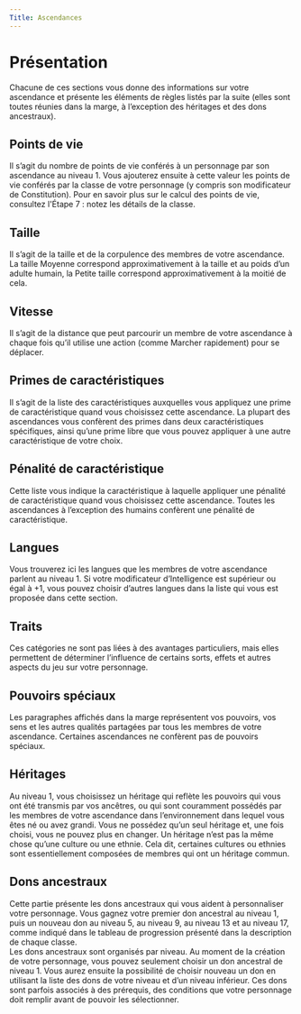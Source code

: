 ```yaml
---
Title: Ascendances
---
```

# Présentation
Chacune de ces sections vous donne des informations sur votre ascendance et présente les éléments de règles listés 
par la suite (elles sont toutes réunies dans la marge, à l’exception des héritages et des dons ancestraux).

## Points de vie
Il s’agit du nombre de points de vie conférés à un personnage par son ascendance au niveau 1. Vous ajouterez ensuite à cette valeur les points de vie conférés par la classe de votre personnage (y compris son modificateur de Constitution). 
Pour en savoir plus sur le calcul des points de vie, consultez l'Étape 7 : notez les détails de la classe.

## Taille
Il s’agit de la taille et de la corpulence des membres de votre ascendance. La taille Moyenne correspond approximativement à la taille et au poids d’un adulte humain, la Petite taille correspond approximativement à la moitié de cela.

## Vitesse
Il s’agit de la distance que peut parcourir un membre de votre ascendance à chaque fois qu’il utilise une action (comme Marcher rapidement) pour se déplacer.

## Primes de caractéristiques 
Il s’agit de la liste des caractéristiques auxquelles vous appliquez une prime de caractéristique quand vous choisissez cette ascendance. La plupart des ascendances vous confèrent des primes dans deux caractéristiques spécifiques, ainsi qu’une prime libre que vous pouvez appliquer à une autre caractéristique de votre choix. 

## Pénalité de caractéristique
Cette liste vous indique la caractéristique à laquelle appliquer une pénalité de caractéristique quand vous choisissez cette ascendance. Toutes les ascendances à l’exception des humains confèrent une pénalité de caractéristique. 

## Langues
Vous trouverez ici les langues que les membres de votre ascendance parlent au niveau 1. Si votre modificateur d’Intelligence est supérieur ou égal à +1, vous pouvez choisir d’autres langues dans la liste qui vous est proposée dans cette section. 

## Traits
Ces catégories ne sont pas liées à des avantages particuliers, mais elles permettent de déterminer l’influence de certains sorts, effets et autres aspects du jeu sur votre personnage.

## Pouvoirs spéciaux
Les paragraphes affichés dans la marge représentent vos pouvoirs, vos sens et les autres qualités partagées par tous les membres de votre ascendance. Certaines ascendances ne confèrent pas de pouvoirs spéciaux.

## Héritages
Au niveau 1, vous choisissez un héritage qui reflète les pouvoirs qui vous ont été transmis par vos ancêtres, ou qui sont couramment possédés par les membres de votre ascendance dans l’environnement dans lequel vous êtes né ou avez grandi. Vous ne possédez qu’un seul héritage et, une fois choisi, vous ne pouvez plus en changer. Un héritage n’est pas la même chose qu’une culture ou une ethnie. Cela dit, certaines cultures ou ethnies sont essentiellement composées de membres qui ont un héritage commun.

## Dons ancestraux
Cette partie présente les dons ancestraux qui vous aident à personnaliser votre personnage. Vous gagnez votre premier don ancestral au niveau 1, puis un nouveau don au niveau 5, au niveau 9, au niveau 13 et au niveau 17, comme indiqué dans le tableau de progression présenté dans la description de chaque classe.  
Les dons ancestraux sont organisés par niveau. Au moment de la création de votre personnage, vous pouvez seulement choisir un don ancestral de niveau 1. Vous aurez ensuite la possibilité de choisir nouveau un don en utilisant la liste des dons de votre niveau et d’un niveau inférieur. Ces dons sont parfois associés à des prérequis, des conditions que votre personnage doit remplir avant de pouvoir les sélectionner. 